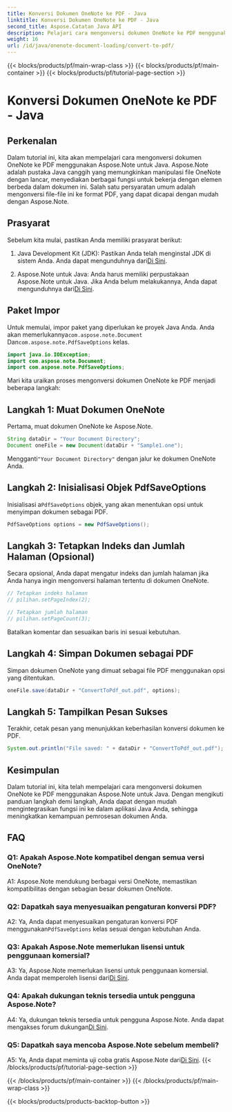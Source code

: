 ```yaml
---
title: Konversi Dokumen OneNote ke PDF - Java
linktitle: Konversi Dokumen OneNote ke PDF - Java
second_title: Aspose.Catatan Java API
description: Pelajari cara mengonversi dokumen OneNote ke PDF menggunakan Aspose.Note untuk Java. Tingkatkan kemampuan pemrosesan dokumen Anda dengan panduan langkah demi langkah ini.
weight: 16
url: /id/java/onenote-document-loading/convert-to-pdf/
---
```


{{< blocks/products/pf/main-wrap-class >}}
{{< blocks/products/pf/main-container >}}
{{< blocks/products/pf/tutorial-page-section >}}

# Konversi Dokumen OneNote ke PDF - Java

## Perkenalan

Dalam tutorial ini, kita akan mempelajari cara mengonversi dokumen OneNote ke PDF menggunakan Aspose.Note untuk Java. Aspose.Note adalah pustaka Java canggih yang memungkinkan manipulasi file OneNote dengan lancar, menyediakan berbagai fungsi untuk bekerja dengan elemen berbeda dalam dokumen ini. Salah satu persyaratan umum adalah mengonversi file-file ini ke format PDF, yang dapat dicapai dengan mudah dengan Aspose.Note.

## Prasyarat

Sebelum kita mulai, pastikan Anda memiliki prasyarat berikut:

1.  Java Development Kit (JDK): Pastikan Anda telah menginstal JDK di sistem Anda. Anda dapat mengunduhnya dari[Di Sini](https://www.oracle.com/java/technologies/javase-jdk15-downloads.html).

2.  Aspose.Note untuk Java: Anda harus memiliki perpustakaan Aspose.Note untuk Java. Jika Anda belum melakukannya, Anda dapat mengunduhnya dari[Di Sini](https://releases.aspose.com/note/java/).

## Paket Impor

Untuk memulai, impor paket yang diperlukan ke proyek Java Anda. Anda akan memerlukannya`com.aspose.note.Document` Dan`com.aspose.note.PdfSaveOptions` kelas.

```java
import java.io.IOException;
import com.aspose.note.Document;
import com.aspose.note.PdfSaveOptions;
```

Mari kita uraikan proses mengonversi dokumen OneNote ke PDF menjadi beberapa langkah:

## Langkah 1: Muat Dokumen OneNote

Pertama, muat dokumen OneNote ke Aspose.Note.

```java
String dataDir = "Your Document Directory";
Document oneFile = new Document(dataDir + "Sample1.one");
```

 Mengganti`"Your Document Directory"` dengan jalur ke dokumen OneNote Anda.

## Langkah 2: Inisialisasi Objek PdfSaveOptions

 Inisialisasi a`PdfSaveOptions` objek, yang akan menentukan opsi untuk menyimpan dokumen sebagai PDF.

```java
PdfSaveOptions options = new PdfSaveOptions();
```

## Langkah 3: Tetapkan Indeks dan Jumlah Halaman (Opsional)

Secara opsional, Anda dapat mengatur indeks dan jumlah halaman jika Anda hanya ingin mengonversi halaman tertentu di dokumen OneNote.

```java
// Tetapkan indeks halaman
// pilihan.setPageIndex(2);

// Tetapkan jumlah halaman
// pilihan.setPageCount(3);
```

Batalkan komentar dan sesuaikan baris ini sesuai kebutuhan.

## Langkah 4: Simpan Dokumen sebagai PDF

Simpan dokumen OneNote yang dimuat sebagai file PDF menggunakan opsi yang ditentukan.

```java
oneFile.save(dataDir + "ConvertToPdf_out.pdf", options);
```

## Langkah 5: Tampilkan Pesan Sukses

Terakhir, cetak pesan yang menunjukkan keberhasilan konversi dokumen ke PDF.

```java
System.out.println("File saved: " + dataDir + "ConvertToPdf_out.pdf");
```

## Kesimpulan

Dalam tutorial ini, kita telah mempelajari cara mengonversi dokumen OneNote ke PDF menggunakan Aspose.Note untuk Java. Dengan mengikuti panduan langkah demi langkah, Anda dapat dengan mudah mengintegrasikan fungsi ini ke dalam aplikasi Java Anda, sehingga meningkatkan kemampuan pemrosesan dokumen Anda.

## FAQ

### Q1: Apakah Aspose.Note kompatibel dengan semua versi OneNote?

A1: Aspose.Note mendukung berbagai versi OneNote, memastikan kompatibilitas dengan sebagian besar dokumen OneNote.

### Q2: Dapatkah saya menyesuaikan pengaturan konversi PDF?

 A2: Ya, Anda dapat menyesuaikan pengaturan konversi PDF menggunakan`PdfSaveOptions` kelas sesuai dengan kebutuhan Anda.

### Q3: Apakah Aspose.Note memerlukan lisensi untuk penggunaan komersial?

 A3: Ya, Aspose.Note memerlukan lisensi untuk penggunaan komersial. Anda dapat memperoleh lisensi dari[Di Sini](https://purchase.aspose.com/buy).

### Q4: Apakah dukungan teknis tersedia untuk pengguna Aspose.Note?

 A4: Ya, dukungan teknis tersedia untuk pengguna Aspose.Note. Anda dapat mengakses forum dukungan[Di Sini](https://forum.aspose.com/c/note/28).

### Q5: Dapatkah saya mencoba Aspose.Note sebelum membeli?

A5: Ya, Anda dapat meminta uji coba gratis Aspose.Note dari[Di Sini](https://releases.aspose.com/).
{{< /blocks/products/pf/tutorial-page-section >}}

{{< /blocks/products/pf/main-container >}}
{{< /blocks/products/pf/main-wrap-class >}}

{{< blocks/products/products-backtop-button >}}
